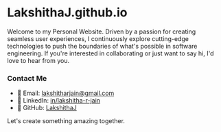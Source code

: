 # LakshithaJ.github.io

Welcome to my Personal Website. Driven by a passion for creating seamless user experiences, I continuously explore cutting-edge technologies to push the boundaries of what's possible in software engineering. If you're interested in collaborating or just want to say hi, I'd love to hear from you.

### Contact Me

- 📧 Email: lakshitharjain@gmail.com
- 🔗 LinkedIn: [in/lakshitha-r-jain](https://www.linkedin.com/in/lakshitha-r-jain)
- 🐙 GitHub: [LakshithaJ](https://github.com/LakshithaJ)

Let's create something amazing together.
